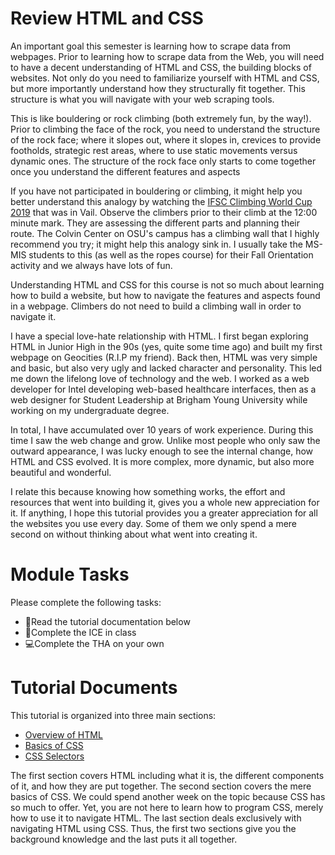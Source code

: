 # Review HTML and CSS
An important goal this semester is learning how to scrape data from webpages. Prior to learning how to scrape data from the Web, you will need to have a decent understanding of HTML and CSS, the building blocks of websites. Not only do you need to familiarize yourself with HTML and CSS, but more importantly understand how they structurally fit together. This structure is what you will navigate with your web scraping tools.

This is like bouldering or rock climbing (both extremely fun, by the way!). Prior to climbing the face of the rock, you need to understand the structure of the rock face; where it slopes out, where it slopes in, crevices to provide footholds, strategic rest areas, where to use static movements versus dynamic ones. The structure of the rock face only starts to come together once you understand the different features and aspects 

If you have not participated in bouldering or climbing, it might help you better understand this analogy by watching the [IFSC Climbing World Cup 2019](https://youtu.be/3zE_InotBGo) that was in Vail. Observe the climbers prior to their climb at the 12:00 minute mark. They are assessing the different parts and planning their route. The Colvin Center on OSU's campus has a climbing wall that I highly recommend you try; it might help this analogy sink in. I usually take the MS-MIS students to this (as well as the ropes course) for their Fall Orientation activity and we always have lots of fun.

Understanding HTML and CSS for this course is not so much about learning how to build a website, but how to navigate the features and aspects found in a webpage. Climbers do not need to build a climbing wall in order to navigate it. 

I have a special love-hate relationship with HTML. I first began exploring HTML in Junior High in the 90s (yes, quite some time ago) and built my first webpage on Geocities (R.I.P my friend). Back then, HTML was very simple and basic, but also very ugly and lacked character and personality. This led me down the lifelong love of technology and the web. I worked as a web developer for Intel developing web-based healthcare interfaces, then as a web designer for Student Leadership at Brigham Young University while working on my undergraduate degree. 

In total, I have accumulated over 10 years of work experience. During this time I saw the web change and grow. Unlike most people who only saw the outward appearance, I was lucky enough to see the internal change, how HTML and CSS evolved. It is more complex, more dynamic, but also more beautiful and wonderful. 

I relate this because knowing how something works, the effort and resources that went into building it, gives you a whole new appreciation for it. If anything, I hope this tutorial provides you a greater appreciation for all the websites you use every day. Some of them we only spend a mere second on without thinking about what went into creating it. 

# Module Tasks
Please complete the following tasks:
* :notebook:Read the tutorial documentation below
* :school:Complete the ICE in class
* :computer:Complete the THA on your own

# Tutorial Documents
This tutorial is organized into three main sections:
* [Overview of HTML](assets/html-review.md)
* [Basics of CSS](assets/css-review.md)
* [CSS Selectors](assets/css-selectors.md)

The first section covers HTML including what it is, the different components of it, and how they are put together. The second section covers the mere basics of CSS. We could spend another week on the topic because CSS has so much to offer. Yet, you are not here to learn how to program CSS, merely how to use it to navigate HTML. The last section deals exclusively with navigating HTML using CSS. Thus, the first two sections give you the background knowledge and the last puts it all together.
